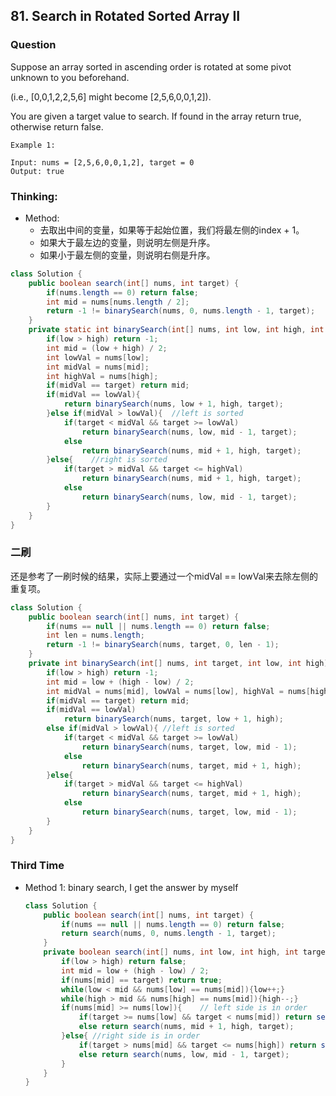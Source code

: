 ## 81. Search in Rotated Sorted Array II

### Question
Suppose an array sorted in ascending order is rotated at some pivot unknown to you beforehand.

(i.e., [0,0,1,2,2,5,6] might become [2,5,6,0,0,1,2]).

You are given a target value to search. If found in the array return true, otherwise return false.
```
Example 1:

Input: nums = [2,5,6,0,0,1,2], target = 0
Output: true
```
### Thinking:
* Method:
	* 去取出中间的变量，如果等于起始位置，我们将最左侧的index + 1。
	* 如果大于最左边的变量，则说明左侧是升序。
	* 如果小于最左侧的变量，则说明右侧是升序。

```Java
class Solution {
    public boolean search(int[] nums, int target) {
        if(nums.length == 0) return false;
        int mid = nums[nums.length / 2];
        return -1 != binarySearch(nums, 0, nums.length - 1, target);
    }
    private static int binarySearch(int[] nums, int low, int high, int target){
        if(low > high) return -1;
        int mid = (low + high) / 2;
        int lowVal = nums[low];
        int midVal = nums[mid];
        int highVal = nums[high];
        if(midVal == target) return mid;
        if(midVal == lowVal){
            return binarySearch(nums, low + 1, high, target);
        }else if(midVal > lowVal){  //left is sorted
            if(target < midVal && target >= lowVal)
                return binarySearch(nums, low, mid - 1, target);
            else
                return binarySearch(nums, mid + 1, high, target);
        }else{    //right is sorted
            if(target > midVal && target <= highVal)
                return binarySearch(nums, mid + 1, high, target);
            else
                return binarySearch(nums, low, mid - 1, target);
        }
    }
}
```

### 二刷
还是参考了一刷时候的结果，实际上要通过一个midVal == lowVal来去除左侧的重复项。
```Java
class Solution {
    public boolean search(int[] nums, int target) {
        if(nums == null || nums.length == 0) return false;
        int len = nums.length;
        return -1 != binarySearch(nums, target, 0, len - 1);
    }
    private int binarySearch(int[] nums, int target, int low, int high){
        if(low > high) return -1;
        int mid = low + (high - low) / 2;
        int midVal = nums[mid], lowVal = nums[low], highVal = nums[high];
        if(midVal == target) return mid;
        if(midVal == lowVal)
            return binarySearch(nums, target, low + 1, high);
        else if(midVal > lowVal){ //left is sorted
            if(target < midVal && target >= lowVal)
                return binarySearch(nums, target, low, mid - 1);
            else
                return binarySearch(nums, target, mid + 1, high);
        }else{
            if(target > midVal && target <= highVal)
                return binarySearch(nums, target, mid + 1, high);
            else
                return binarySearch(nums, target, low, mid - 1);
        }
    }
}
```

### Third Time
* Method 1: binary search, I get the answer by myself
	```Java
	class Solution {
		public boolean search(int[] nums, int target) {
			if(nums == null || nums.length == 0) return false;
			return search(nums, 0, nums.length - 1, target);
		}
		private boolean search(int[] nums, int low, int high, int target){
			if(low > high) return false;
			int mid = low + (high - low) / 2;
			if(nums[mid] == target) return true;
			while(low < mid && nums[low] == nums[mid]){low++;}
			while(high > mid && nums[high] == nums[mid]){high--;}
			if(nums[mid] >= nums[low]){    // left side is in order
				if(target >= nums[low] && target < nums[mid]) return search(nums, low, mid - 1, target);
				else return search(nums, mid + 1, high, target);
			}else{ //right side is in order
				if(target > nums[mid] && target <= nums[high]) return search(nums, mid + 1, high, target);
				else return search(nums, low, mid - 1, target);
			}
		}
	}
	```
